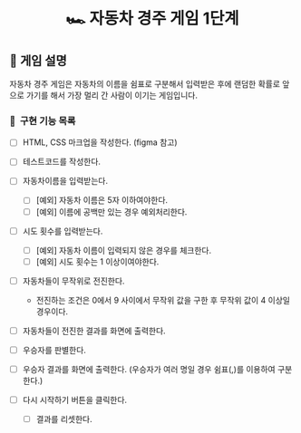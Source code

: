 <h1 align="middle">🏎️ 자동차 경주 게임 1단계</h1>

## 👀 게임 설명
자동차 경주 게임은 자동차의 이름을 쉼표로 구분해서 입력받은 후에 랜덤한 확률로 앞으로 가기를 해서 가장 멀리 간 사람이 이기는 게임입니다.

### 🎯 &nbsp;구현 기능 목록
- [ ] HTML, CSS 마크업을 작성한다. (figma 참고) 
- [ ] 테스트코드를 작성한다.

- [ ] 자동차이름을 입력받는다.
  - [ ] [예외] 자동차 이름은 5자 이하여야한다. 
  - [ ] [예외] 이름에 공백만 있는 경우 예외처리한다.

- [ ] 시도 횟수를 입력받는다. 
  - [ ] [예외] 자동차 이름이 입력되지 않은 경우를 체크한다. 
  - [ ] [예외] 시도 횟수는 1 이상이여야한다.

- [ ] 자동차들이 무작위로 전진한다. 
  - 전진하는 조건은 0에서 9 사이에서 무작위 값을 구한 후 무작위 값이 4 이상일 경우이다.
- [ ] 자동차들이 전진한 결과를 화면에 출력한다. 
- [ ] 우승자를 판별한다. 
- [ ] 우승자 결과를 화면에 출력한다. (우승자가 여러 명일 경우 쉼표(,)를 이용하여 구분한다.)
- [ ] 다시 시작하기 버튼을 클릭한다. 
  - [ ] 결과를 리셋한다. 